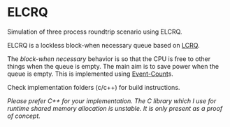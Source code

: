 # ELCRQ

Simulation of three process roundtrip scenario using ELCRQ.

ELCRQ is a lockless block-when necessary queue based on [LCRQ](http://www.cs.tau.ac.il/~mad/publications/ppopp2013-x86queues.pdf).

The _block-when necessary_ behavior is so that the CPU is free to other things when the queue is empty. The main aim is to save power when the queue is empty. This is implemented using [Event-Count](http://www.1024cores.net/home/lock-free-algorithms/eventcounts)s.

Check implementation folders (c/c++) for build instructions.

_Please prefer C++ for your implementation. The C library which I use for runtime shared memory allocation is unstable. It is only present as a proof of concept._
